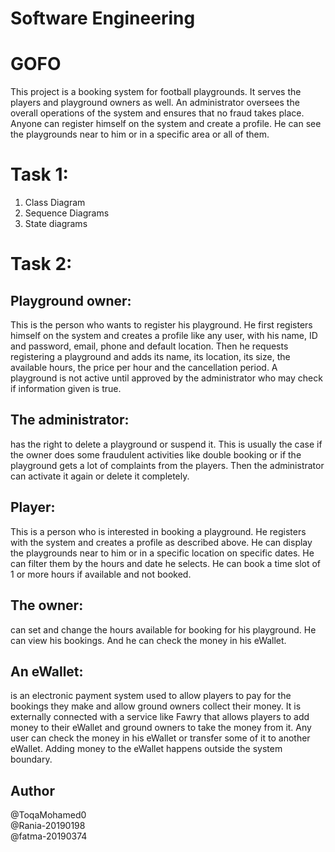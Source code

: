# Software Engineering 
# GOFO 
This project is a booking system for football playgrounds. It serves the players and playground owners as well. An administrator oversees the overall operations of the system and ensures that no fraud takes place. 
Anyone can register himself on the system and create a profile. He can see the playgrounds near to him or in a specific area or all of them. 

# Task 1:
1. Class Diagram<br>
2. Sequence Diagrams<br>
3. State diagrams
# Task 2:
## Playground owner:
This is the person who wants to register his playground. He first registers himself on the system and creates a profile like any user, with his name, ID and password, email, phone and default location. Then he requests registering a playground and adds its name, its location, its size, the available hours, the price per hour and the cancellation period. A playground is not active until approved by the administrator who may check if information given is true.
## The administrator: 
has the right to delete a playground or suspend it.
This is usually the case if the owner does some fraudulent activities like double booking or if the playground gets a lot of complaints from the players.
Then the administrator can activate it again or delete it completely. 
## Player:
This is a person who is interested in booking a playground. He registers with the system and creates a profile as described above.
He can display the playgrounds near to him or in a specific location on specific dates. He can filter them by the hours and date he selects. 
He can book a time slot of 1 or more hours if available and not booked.
## The owner:
can set and change the hours available for booking for his playground. He can view his bookings. And he can check the money in his eWallet. 
## An eWallet:
is an electronic payment system used to allow players to pay for the bookings they make and allow ground owners collect their money. 
It is externally connected with a service like Fawry that allows players to add money to their eWallet and ground owners to take the money from it.
Any user can check the money in his eWallet or transfer some of it to another eWallet. Adding money to the eWallet happens outside the system boundary.
 ## Author 
@ToqaMohamed0 <br>
@Rania-20190198<br>
@fatma-20190374
